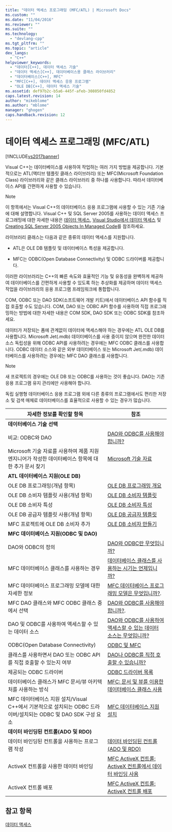 ```yaml
---
title: "데이터 엑세스 프로그래밍 (MFC/ATL) | Microsoft Docs"
ms.custom: ""
ms.date: "11/04/2016"
ms.reviewer: ""
ms.suite: ""
ms.technology: 
  - "devlang-cpp"
ms.tgt_pltfrm: ""
ms.topic: "article"
dev_langs: 
  - "C++"
helpviewer_keywords: 
  - "데이터[C++], 데이터 액세스 기술"
  - "데이터 액세스[C++], 데이터베이스용 클래스 라이브러리"
  - "데이터베이스[C++], MFC"
  - "MFC[C++], 데이터 액세스 응용 프로그램"
  - "OLE DB[C++], 데이터 액세스 기술"
ms.assetid: def97b2c-b5a6-445f-afeb-308050fd4852
caps.latest.revision: 14
author: "mikeblome"
ms.author: "mblome"
manager: "ghogen"
caps.handback.revision: 12
---
```

# 데이터 엑세스 프로그래밍 (MFC/ATL)
[!INCLUDE[vs2017banner](../assembler/inline/includes/vs2017banner.md)]

Visual C\+\+는 데이터베이스를 사용하여 작업하는 여러 가지 방법을 제공합니다.  기본적으로는 ATL\(액티브 템플릿 클래스 라이브러리\) 또는 MFC\(Microsoft Foundation Class\) 라이브러리와 같은 클래스 라이브러리 중 하나를 사용합니다. 따라서 데이터베이스 API를 간편하게 사용할 수 있습니다.  
  
> [!NOTE]
>  이 항목에서는 Visual C\+\+의 데이터베이스 응용 프로그램에 사용할 수 있는 기존 기술에 대해 설명합니다.  Visual C\+\+ 및 SQL Server 2005를 사용하는 데이터 액세스 프로그래밍에 대한 자세한 내용은 [데이터 액세스](../dotnet/data-access-using-adonet-cpp-cli.md), [Visual Studio에서 데이터 액세스](../Topic/Accessing%20data%20in%20Visual%20Studio.md) 및 [Creating SQL Server 2005 Objects In Managed Code](http://msdn.microsoft.com/ko-kr/5358a825-e19b-49aa-8214-674ce5fed1da)를 참조하세요.  
  
 라이브러리 클래스는 다음과 같은 종류의 데이터 액세스를 지원합니다.  
  
-   ATL은 OLE DB 템플릿 및 데이터베이스 특성을 제공합니다.  
  
-   MFC는 ODBC\(Open Database Connectivity\) 및 ODBC 드라이버를 제공합니다.  
  
 이러한 라이브러리는 C\+\+의 빠른 속도와 효율적인 기능 및 유동성을 완벽하게 제공하여 데이터베이스를 간편하게 사용할 수 있도록 하는 추상화를 제공하며  데이터 액세스 작업을 라이브러리의 응용 프로그램 프레임워크에 통합합니다.  
  
 COM, ODBC 또는 DAO SDK\(소프트웨어 개발 키트\)에서 데이터베이스 API 함수를 직접 호출할 수도 있습니다.  COM, DAO 또는 ODBC API 함수를 사용하여 직접 프로그래밍하는 방법에 대한 자세한 내용은 COM SDK, DAO SDK 또는 ODBC SDK를 참조하세요.  
  
 데이터가 저장되는 폼에 관계없이 데이터에 액세스해야 하는 경우에는 ATL OLE DB를 사용합니다.  Microsoft Jet\(.mdb\) 데이터베이스를 사용 중이지 않으며 완전한 데이터 소스 독립성을 위해 ODBC API를 사용하려는 경우에는 MFC ODBC 클래스를 사용합니다.  ODBC 데이터 소스와 같은 외부 데이터베이스 또는 Microsoft Jet\(.mdb\) 데이터베이스를 사용하려는 경우에는 MFC DAO 클래스를 사용합니다.  
  
> [!NOTE]
>  새 프로젝트의 경우에는 OLE DB 또는 ODBC를 사용하는 것이 좋습니다.  DAO는 기존 응용 프로그램 유지 관리에만 사용해야 합니다.  
  
 독립 실행형 데이터베이스 응용 프로그램 외에 다른 종류의 프로그램에서도 편리한 저장소 및 검색 매체로 데이터베이스를 효율적으로 사용할 수 있는 경우가 많습니다.  
  
|자세한 정보를 확인할 항목|참조|  
|--------------------|--------|  
|**데이터베이스 기술 선택**||  
|비교: ODBC와  DAO|[DAO와 ODBC를 사용해야 합니까?](../data/should-i-use-dao-or-odbc-q.md)|  
|Microsoft 기술 자료를 사용하여 제품 지원 엔지니어가 작성한 데이터베이스 항목에 대한 추가 문서 찾기|[Microsoft 기술 자료](../data/where-can-i-find-microsoft-knowledge-base-articles-on-database-topics-q.md)|  
|**ATL 데이터베이스 지원\(OLE DB\)**||  
|OLE DB 프로그래밍\(개념 항목\)|[OLE DB 프로그래밍 개요](../data/oledb/ole-db-programming-overview.md)|  
|OLE DB 소비자 템플릿 사용\(개념 항목\)|[OLE DB 소비자 템플릿](../data/oledb/ole-db-consumer-templates-cpp.md)|  
|OLE DB 소비자 특성|[OLE DB 소비자 특성](../windows/ole-db-consumer-attributes.md)|  
|OLE DB 공급자 템플릿 사용\(개념 항목\)|[OLE DB 공급자 템플릿](../data/oledb/ole-db-provider-templates-cpp.md)|  
|MFC 프로젝트에 OLE DB 소비자 추가|[OLE DB 소비자 만들기](../data/oledb/creating-an-ole-db-consumer.md)|  
|**MFC 데이터베이스 지원\(ODBC 및 DAO\)**||  
|DAO와 ODBC의 정의|[DAO와 ODBC란 무엇입니까?](../data/what-are-dao-and-odbc-q.md)|  
|MFC 데이터베이스 클래스를 사용하는 경우|[데이터베이스 클래스를 사용하는 시기는 언제입니까?](../data/when-should-i-use-the-database-classes-q.md)|  
|MFC 데이터베이스 프로그래밍 모델에 대한 자세한 정보|[MFC 데이터베이스 프로그래밍 모델은 무엇입니까?](../data/what-is-the-mfc-database-programming-model-q.md).|  
|MFC DAO 클래스와 MFC ODBC 클래스 중에서 선택|[DAO와 ODBC를 사용해야 합니까?](../data/should-i-use-dao-or-odbc-q.md).|  
|DAO 및 ODBC를 사용하여 액세스할 수 있는 데이터 소스|[DAO와 ODBC를 사용하여 액세스할 수 있는 데이터 소스는 무엇입니까?](../data/what-data-sources-can-i-access-with-dao-and-odbc-q.md)|  
|ODBC\(Open Database Connectivity\)|[ODBC 및 MFC](../data/odbc/odbc-and-mfc.md)|  
|클래스를 사용하면서 DAO 또는 ODBC API를 직접 호출할 수 있는지 여부|[DAO나 ODBC를 직접 호출할 수 있습니까?](../data/can-i-call-dao-or-odbc-directly-q.md)|  
|제공되는 ODBC 드라이버|[ODBC 드라이버 목록](../data/odbc/odbc-driver-list.md)|  
|데이터베이스 클래스가 MFC 문서\/뷰 아키텍처를 사용하는 방식|[MFC: 문서 및 뷰를 이용한 데이터베이스 클래스 사용](../data/mfc-using-database-classes-with-documents-and-views.md)|  
|MFC 데이터베이스 지원 설치\/Visual C\+\+에서 기본적으로 설치되는 ODBC 드라이버\/설치되는 ODBC 및 DAO SDK 구성 요소|[MFC 데이터베이스 지원 설치](../data/installing-mfc-database-support.md)|  
|**데이터 바인딩된 컨트롤\(ADO 및 RDO\)**||  
|데이터 바인딩된 컨트롤을 사용하는 프로그램 작성|[데이터 바인딩된 컨트롤\(ADO 및 RDO\)](../data/ado-rdo/data-bound-controls-ado-and-rdo.md)|  
|ActiveX 컨트롤을 사용한 데이터 바인딩|[MFC ActiveX 컨트롤: ActiveX 컨트롤에서 데이터 바인딩 사용](../mfc/mfc-activex-controls-using-data-binding-in-an-activex-control.md)|  
|ActiveX 컨트롤 배포|[MFC ActiveX 컨트롤: ActiveX 컨트롤 배포](../mfc/mfc-activex-controls-distributing-activex-controls.md)|  
  
## 참고 항목  
 [데이터 액세스](../Topic/Data%20Access%20in%20Visual%20C++.md)